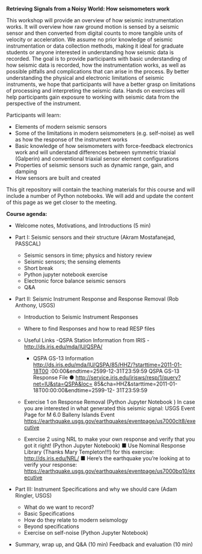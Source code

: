**Retrieving Signals from a Noisy World: How seismometers work**

This workshop will provide an overview of how seismic instrumentation works. It will overview how raw ground motion is sensed by a seismic sensor and then converted from digital counts to more tangible units of velocity or acceleration. We assume no prior knowledge of seismic instrumentation or data collection methods, making it ideal for graduate students or anyone interested in understanding how seismic data is recorded. The goal is to provide participants with basic understanding of how seismic data is recorded, how the instrumentation works, as well as possible pitfalls and complications that can arise in the process. By better understanding the physical and electronic limitations of seismic instruments, we hope that participants will have a better grasp on limitations of processing and interpreting the seismic data. Hands on exercises will help participants gain exposure to working with seismic data from the perspective of the instrument. 

Participants will learn:
- Elements of modern seismic sensors
- Some of the limitations in modern seismometers (e.g. self-noise) as well as how the response of the instrument works
- Basic knowledge of how seismometers with force-feedback electronics work and will understand differences between symmetric triaxial (Galperin) and conventional triaxial sensor element configurations
- Properties of seismic sensors such as dynamic range, gain, and damping
- How sensors are built and created

This git repository will contain the teaching materials for this course and will include a number of Python notebooks. We will add and update the content of this page as we get closer to the meeting.

**Course agenda:**
- Welcome notes, Motivations, and Introductions (5 min)

- Part I: Seismic sensors and their structure (Akram Mostafanejad, PASSCAL)
  - Seismic sensors in time; physics and history review
  - Seismic sensors; the sensing elements
  - Short break
  - Python jupyter notebook exercise
  - Electronic force balance seismic sensors
  - Q&A
- Part II: Seismic Instrument Response and Response Removal (Rob Anthony, USGS)
  - Introduction to Seismic Instrument Responses
  - Where to find Responses and how to read RESP files
  - Useful Links
    -QSPA Station Information from IRIS
    -http://ds.iris.edu/mda/IU/QSPA/
    - QSPA GS-13 Information http://ds.iris.edu/mda/IU/QSPA/85/HHZ/?starttime=2011-01-18T00 :00:00&endtime=2599-12-31T23:59:59
QSPA GS-13 Response File
● http://service.iris.edu/irisws/resp/1/query?net=IU&sta=QSPA&loc= 85&cha=HHZ&starttime=2011-01-18T00:00:00&endtime=2599-12- 31T23:59:59
  - Exercise 1 on Response Removal (Python Jupyter Notebook )
In case you are interested in what generated this seismic
signal:
USGS Event Page for M 6.0 Balleny Islands Event
https://earthquake.usgs.gov/earthquakes/eventpage/us7000clt8/executive

  - Exercise 2 using NRL to make your own response and verify that you got it right! (Python Jupyter Notebook)
■ Use Nominal Response Library (Thanks Mary Templeton!!!) for this
exercise: http://ds.iris.edu/NRL/
■ Here’s the earthquake you’re looking at to verify your response:
https://earthquake.usgs.gov/earthquakes/eventpage/us7000bq10/executive
- Part III: Instrument Specifications and why we should care (Adam Ringler, USGS)
  - What do we want to record?
  - Basic Specifications
  - How do they relate to modern seismology
  - Beyond specifications
  - Exercise on self-noise (Python Jupyter Notebook)
 - Summary, wrap up, and Q&A (10 min)  Feedback and evaluation (10 min)

